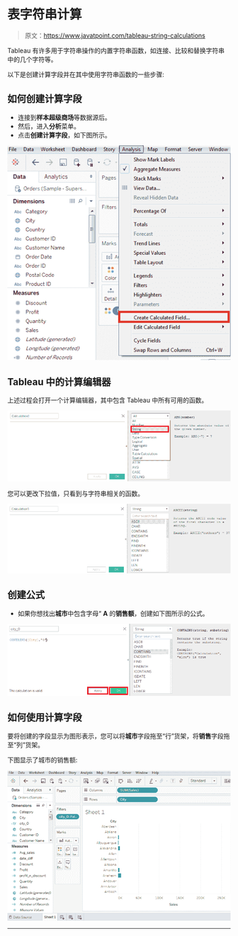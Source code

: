 # 表字符串计算

> 原文：<https://www.javatpoint.com/tableau-string-calculations>

Tableau 有许多用于字符串操作的内置字符串函数，如连接、比较和替换字符串中的几个字符等。

以下是创建计算字段并在其中使用字符串函数的一些步骤:

## 如何创建计算字段

*   连接到**样本超级商场**等数据源后。
*   然后，进入**分析**菜单。
*   点击**创建计算字段**，如下图所示。

![Tableau String Calculations](img/ba23a90acd32bb835b6f132608fc37cc.png)

## Tableau 中的计算编辑器

上述过程会打开一个计算编辑器，其中包含 Tableau 中所有可用的函数。

![Tableau String Calculations](img/d13e4236b32ba4781ccdb9a996a057d5.png)

您可以更改下拉值，只看到与字符串相关的函数。

![Tableau String Calculations](img/100759de1c0b6cace756bca47e038be4.png)

## 创建公式

*   如果你想找出**城市**中包含字母“ **A** 的**销售额**，创建如下图所示的公式。

![Tableau String Calculations](img/f44b0ed79a5efb79a245f28cebf3fae8.png)

## 如何使用计算字段

要将创建的字段显示为图形表示，您可以将**城市**字段拖至“行”货架，将**销售**字段拖至“列”货架。

下图显示了城市的销售额:

![Tableau String Calculations](img/6cb9cdf82adc68a3ab73e887dc15a4e0.png)

* * *